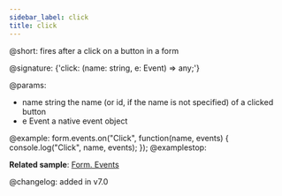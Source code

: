 ```yaml
---
sidebar_label: click
title: click
---          
```


@short: fires after a click on a button in a form

@signature: {'click: (name: string, e: Event) => any;'}

@params:
- name 	string	 	the name  (or id, if the name is not specified) of a clicked button
- e 	Event 		a native event object


@example:
form.events.on("Click", function(name, events) {
    console.log("Click", name, events); 
});
@examplestop:

**Related sample**: [Form. Events](https://snippet.dhtmlx.com/vyipsaoa)

@changelog: added in v7.0
